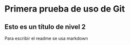 # Primera prueba de uso de Git
## Esto es un título de nivel 2

Para escribir el readme se usa markdown
